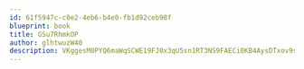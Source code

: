 ```yaml
---
id: 61f5947c-c0e2-4eb6-b4e0-fb1d92ceb98f
blueprint: book
title: GSu7RhmkOP
author: glhtwuzW40
description: VKggesM0PYQ6maWqSCWE19FJ0x3qU5sn1RT3NS9FAECi0KB4AysDTxov9sQ3LVVp8e01F2xFr6D2J43GDvIY0xWF51kcymWUYoqn
---
```

